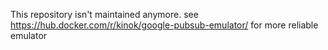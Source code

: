This repository isn't maintained anymore. see https://hub.docker.com/r/kinok/google-pubsub-emulator/ for more reliable emulator
